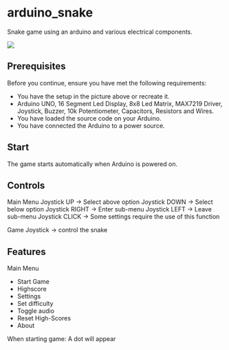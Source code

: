 # arduino_snake
Snake game using an arduino and various electrical components.

![](https://user-images.githubusercontent.com/60759315/147242427-0460abba-9f7e-4c8b-aaa5-0e18c946136d.jpeg)

## Prerequisites

Before you continue, ensure you have met the following requirements:
* You have the setup in the picture above or recreate it.
 * Arduino UNO, 16 Segment Led Display, 8x8 Led Matrix, MAX7219 Driver, Joystick, Buzzer, 10k Potentiometer, Capacitors, Resistors and Wires.
* You have loaded the source code on your Arduino.
* You have connected the Arduino to a power source.

## Start

The game starts automatically when Arduino is powered on.

## Controls

Main Menu
Joystick UP -> Select above option
Joystick DOWN -> Select below option
Joystick RIGHT -> Enter sub-menu
Joystick LEFT -> Leave sub-menu
Joystick CLICK -> Some settings require the use of this function

Game
Joystick -> control the snake

## Features

Main Menu
- Start Game
- Highscore
- Settings
 - Set difficulty
 - Toggle audio
 - Reset High-Scores
- About

When starting game:
A dot will appear
